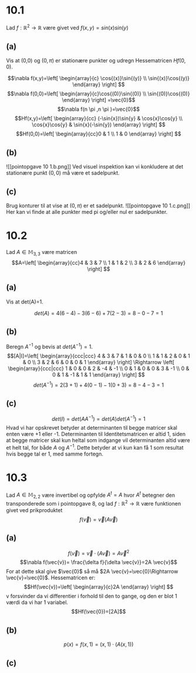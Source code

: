 # 10.1
Lad $f:\mathbb{R}^{2}\to \mathbb{R}$ være givet ved $f(x,y)=sin(x)sin(y)$
## (a)
Vis at (0,0) og $(0,\pi )$ er stationære punkter og udregn Hessematricen $Hf(0,0)$.

$$\nabla f(x,y)=\left[
\begin{array}{c}
\cos{(x)}\sin{(y)} \\ 
\sin{(x)}\cos{(y)}
\end{array}
\right] $$
$$\nabla f(0,0)=\left[
\begin{array}{c}\cos{(0)}\sin{(0)} \\ \sin{(0)}\cos{(0)}
\end{array}
\right] =\vec{0}$$
$$\nabla f(n \pi ,n \pi )=\vec{0}$$
$$Hf(x,y)=\left[
\begin{array}{cc}
(-\sin{x})\sin{y}  & \cos{x}\cos{y} \\ 
\cos{x}\cos{y} & \sin{x}(-\sin{y})
\end{array}
\right] $$
$$Hf(0,0)=\left[
\begin{array}{cc}0 & 1 \\ 1 & 0
\end{array}
\right] $$
## (b)
![[pointopgave 10 1.b.png]]
Ved visuel inspektion kan vi konkludere at det stationære punkt $(0,0)$ må være et sadelpunkt.
## (c)
Brug konturer til at vise at $(0,\pi )$ er et sadelpunkt.
![[pointopgave 10 1.c.png]]
Her kan vi finde at alle punkter med pi og/eller nul er sadelpunkter.
# 10.2
Lad $A \in \mathbb{M}_{3,3}$ være matricen $$A=\left[
\begin{array}{cc}4 & 3 & 7  \\ 1 & 1 & 2 \\ 3 & 2 & 6
\end{array}
\right] $$
## (a)
Vis at det(A)=1.

$$det(A)=4(6-4)-3(6-6)+7(2-3)=8-0-7=1$$
## (b)
Beregn $A^{-1}$ og bevis at $det(A^{-1})=1$.
$$[A|I]=\left[
\begin{array}{ccc|ccc}
4 & 3 & 7 & 1 & 0 & 0 \\ 
1 & 1 & 2 & 0 & 1 & 0 \\ 
3 & 2 & 6 & 0 & 0 & 1
\end{array}
\right] \Rightarrow \left[
\begin{array}{ccc|ccc}
1 & 0 & 0  & 2 & -4 & -1 \\ 
0 & 1 & 0 & 0 & 3 & -1 \\ 
0 & 0 & 1 & -1 & 1 & 1
\end{array}
\right] $$
$$det(A^{-1})=2(3+1)+4(0-1)-1(0+3)=8-4-3=1$$
## (c)
$$det(I)=det(AA^{-1})=det(A)det(A^{-1})=1$$
Hvad vi har opskrevet betyder at determinanten til begge matricer skal enten være +1 eller -1. 
Determinanten til Identitetsmatricen er altid 1, siden at begge matricer skal kun heltal som indgange vil determinanten altid være et helt tal, for både $A$ og $A^{-1}$. Dette betyder at vi kun kan få 1 som resultat hvis begge tal er 1, med samme fortegn.

# 10.3
Lad $A \in \mathbb{M}_{2,2}$ være invertibel og opfylde $A^{t}=A$ hvor $A^{t}$ betegner den transponderede som i pointopgave 8, og lad $f:\mathbb{R}^{2}\to \mathbb{R}$ være funktionen givet ved prikproduktet
$$f(\vec{v})=\vec{v}(A \vec{v})$$
## (a)
$$f(\vec{v})=\vec{v}\cdot (A \vec{v})=A \vec{v}^{2}$$
$$\nabla f(\vec{v})= \frac{\delta f}{\delta \vec{v}}=2A \vec{v}$$
For at dette skal give $\vec{0}$ så må $2A \vec{v}=\vec{0}\Rightarrow \vec{v}=\vec{0}$.
Hessematricen er:
$$Hf(\vec{v})=\left[
\begin{array}{c}2A
\end{array}
\right] $$
v forsvinder da vi differentier i forhold til den to gange, og den er blot 1 værdi da vi har 1 variabel.
$$Hf(\vec{0})=[2A]$$
## (b)
$$p(x)=f(x,1)=(x,1)\cdot(A (x,1))$$


## (c)
